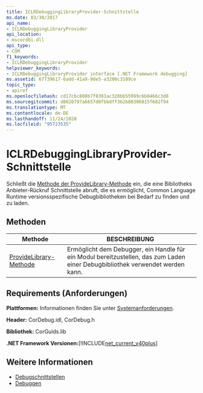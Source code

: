 ```yaml
---
title: ICLRDebuggingLibraryProvider-Schnittstelle
ms.date: 03/30/2017
api_name:
- ICLRDebuggingLibraryProvider
api_location:
- mscordbi.dll
api_type:
- COM
f1_keywords:
- ICLRDebuggingLibraryProvider
helpviewer_keywords:
- ICLRDebuggingLibraryProvider interface [.NET Framework debugging]
ms.assetid: 67739617-6add-41a9-9de5-a3200c3109ce
topic_type:
- apiref
ms.openlocfilehash: cd17cbc808b7f8381ac320bb55999c6b0466c3d8
ms.sourcegitcommit: d8020797a6657d0fbbdff362b80300815f682f94
ms.translationtype: MT
ms.contentlocale: de-DE
ms.lasthandoff: 11/24/2020
ms.locfileid: "95723535"
---
```

# <a name="iclrdebugginglibraryprovider-interface"></a>ICLRDebuggingLibraryProvider-Schnittstelle

Schließt die [Methode der ProvideLibrary-Methode](iclrdebugginglibraryprovider-providelibrary-method.md) ein, die eine Bibliotheks Anbieter-Rückruf Schnittstelle abruft, die es ermöglicht, Common Language Runtime versionsspezifische Debugbibliotheken bei Bedarf zu finden und zu laden.  
  
## <a name="methods"></a>Methoden  
  
|Methode|BESCHREIBUNG|  
|------------|-----------------|  
|[ProvideLibrary-Methode](iclrdebugginglibraryprovider-providelibrary-method.md)|Ermöglicht dem Debugger, ein Handle für ein Modul bereitzustellen, das zum Laden einer Debugbibliothek verwendet werden kann.|  
  
## <a name="requirements"></a>Requirements (Anforderungen)  

 **Plattformen:** Informationen finden Sie unter [Systemanforderungen](../../get-started/system-requirements.md).  
  
 **Header:** CorDebug.idl, CorDebug.h  
  
 **Bibliothek:** CorGuids.lib  
  
 **.NET Framework Versionen:**[!INCLUDE[net_current_v40plus](../../../../includes/net-current-v40plus-md.md)]  
  
## <a name="see-also"></a>Weitere Informationen

- [Debugschnittstellen](debugging-interfaces.md)
- [Debuggen](index.md)
